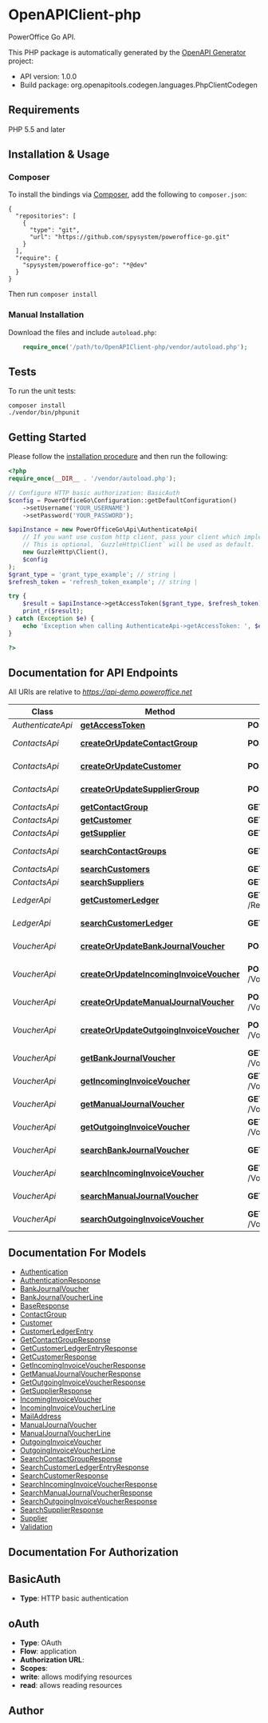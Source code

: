 # OpenAPIClient-php
PowerOffice Go API.

This PHP package is automatically generated by the [OpenAPI Generator](https://openapi-generator.tech) project:

- API version: 1.0.0
- Build package: org.openapitools.codegen.languages.PhpClientCodegen

## Requirements

PHP 5.5 and later

## Installation & Usage
### Composer

To install the bindings via [Composer](http://getcomposer.org/), add the following to `composer.json`:

```
{
  "repositories": [
    {
      "type": "git",
      "url": "https://github.com/spysystem/poweroffice-go.git"
    }
  ],
  "require": {
    "spysystem/poweroffice-go": "*@dev"
  }
}
```

Then run `composer install`

### Manual Installation

Download the files and include `autoload.php`:

```php
    require_once('/path/to/OpenAPIClient-php/vendor/autoload.php');
```

## Tests

To run the unit tests:

```
composer install
./vendor/bin/phpunit
```

## Getting Started

Please follow the [installation procedure](#installation--usage) and then run the following:

```php
<?php
require_once(__DIR__ . '/vendor/autoload.php');

// Configure HTTP basic authorization: BasicAuth
$config = PowerOfficeGo\Configuration::getDefaultConfiguration()
    ->setUsername('YOUR_USERNAME')
    ->setPassword('YOUR_PASSWORD');

$apiInstance = new PowerOfficeGo\Api\AuthenticateApi(
    // If you want use custom http client, pass your client which implements `GuzzleHttp\ClientInterface`.
    // This is optional, `GuzzleHttp\Client` will be used as default.
    new GuzzleHttp\Client(),
    $config
);
$grant_type = 'grant_type_example'; // string | 
$refresh_token = 'refresh_token_example'; // string | 

try {
    $result = $apiInstance->getAccessToken($grant_type, $refresh_token);
    print_r($result);
} catch (Exception $e) {
    echo 'Exception when calling AuthenticateApi->getAccessToken: ', $e->getMessage(), PHP_EOL;
}

?>
```

## Documentation for API Endpoints

All URIs are relative to *https://api-demo.poweroffice.net*

Class | Method | HTTP request | Description
------------ | ------------- | ------------- | -------------
*AuthenticateApi* | [**getAccessToken**](docs/Api/AuthenticateApi.md#getaccesstoken) | **POST** /OAuth/Token | Get Access Token
*ContactsApi* | [**createOrUpdateContactGroup**](docs/Api/ContactsApi.md#createorupdatecontactgroup) | **POST** /ContactGroup | Create or Update Contact Group
*ContactsApi* | [**createOrUpdateCustomer**](docs/Api/ContactsApi.md#createorupdatecustomer) | **POST** /Customer | Create or Update Customer
*ContactsApi* | [**createOrUpdateSupplierGroup**](docs/Api/ContactsApi.md#createorupdatesuppliergroup) | **POST** /Supplier | Create or Update Supplier
*ContactsApi* | [**getContactGroup**](docs/Api/ContactsApi.md#getcontactgroup) | **GET** /ContactGroup/{id} | Get Contact Group
*ContactsApi* | [**getCustomer**](docs/Api/ContactsApi.md#getcustomer) | **GET** /Customer/{id} | Get Customer
*ContactsApi* | [**getSupplier**](docs/Api/ContactsApi.md#getsupplier) | **GET** /Supplier/{id} | Get Supplier
*ContactsApi* | [**searchContactGroups**](docs/Api/ContactsApi.md#searchcontactgroups) | **GET** /ContactGroup | Search Contact Groups
*ContactsApi* | [**searchCustomers**](docs/Api/ContactsApi.md#searchcustomers) | **GET** /Customer | Search Customers
*ContactsApi* | [**searchSuppliers**](docs/Api/ContactsApi.md#searchsuppliers) | **GET** /Supplier | Search Suppliers
*LedgerApi* | [**getCustomerLedger**](docs/Api/LedgerApi.md#getcustomerledger) | **GET** /Reporting/CustomerLedger/{matchId} | Get Customer Ledgers
*LedgerApi* | [**searchCustomerLedger**](docs/Api/LedgerApi.md#searchcustomerledger) | **GET** /Reporting/CustomerLedger | Search CustomerLedgers
*VoucherApi* | [**createOrUpdateBankJournalVoucher**](docs/Api/VoucherApi.md#createorupdatebankjournalvoucher) | **POST** /Voucher/BankJournalVoucher | Create or Update ManualJournalVoucher
*VoucherApi* | [**createOrUpdateIncomingInvoiceVoucher**](docs/Api/VoucherApi.md#createorupdateincominginvoicevoucher) | **POST** /Voucher/IncomingInvoiceVoucher | Create or Update Incoming Invoice Voucher
*VoucherApi* | [**createOrUpdateManualJournalVoucher**](docs/Api/VoucherApi.md#createorupdatemanualjournalvoucher) | **POST** /Voucher/ManualJournalVoucher | Create or Update ManualJournalVoucher
*VoucherApi* | [**createOrUpdateOutgoingInvoiceVoucher**](docs/Api/VoucherApi.md#createorupdateoutgoinginvoicevoucher) | **POST** /Voucher/OutgoingInvoiceVoucher | Create or Update Outgoing Invoice Voucher
*VoucherApi* | [**getBankJournalVoucher**](docs/Api/VoucherApi.md#getbankjournalvoucher) | **GET** /Voucher/BankJournalVoucher/{id} | Get BankJournalVoucher
*VoucherApi* | [**getIncomingInvoiceVoucher**](docs/Api/VoucherApi.md#getincominginvoicevoucher) | **GET** /Voucher/IncomingInvoiceVoucher/{id} | Get Incoming Invoice Voucher
*VoucherApi* | [**getManualJournalVoucher**](docs/Api/VoucherApi.md#getmanualjournalvoucher) | **GET** /Voucher/ManualJournalVoucher/{id} | Get ManualJournalVoucher
*VoucherApi* | [**getOutgoingInvoiceVoucher**](docs/Api/VoucherApi.md#getoutgoinginvoicevoucher) | **GET** /Voucher/OutgoingInvoiceVoucher/{id} | Get Outgoing Invoice Voucher
*VoucherApi* | [**searchBankJournalVoucher**](docs/Api/VoucherApi.md#searchbankjournalvoucher) | **GET** /Voucher/BankJournalVoucher | Search Bank Journal Vouchers
*VoucherApi* | [**searchIncomingInvoiceVoucher**](docs/Api/VoucherApi.md#searchincominginvoicevoucher) | **GET** /Voucher/IncomingInvoiceVoucher | Search Incoming Invoice Vouchers
*VoucherApi* | [**searchManualJournalVoucher**](docs/Api/VoucherApi.md#searchmanualjournalvoucher) | **GET** /Voucher/ManualJournalVoucher | Search Manual Journal Vouchers
*VoucherApi* | [**searchOutgoingInvoiceVoucher**](docs/Api/VoucherApi.md#searchoutgoinginvoicevoucher) | **GET** /Voucher/OutgoingInvoiceVoucher | Search Outgoing Invoice Vouchers


## Documentation For Models

 - [Authentication](docs/Model/Authentication.md)
 - [AuthenticationResponse](docs/Model/AuthenticationResponse.md)
 - [BankJournalVoucher](docs/Model/BankJournalVoucher.md)
 - [BankJournalVoucherLine](docs/Model/BankJournalVoucherLine.md)
 - [BaseResponse](docs/Model/BaseResponse.md)
 - [ContactGroup](docs/Model/ContactGroup.md)
 - [Customer](docs/Model/Customer.md)
 - [CustomerLedgerEntry](docs/Model/CustomerLedgerEntry.md)
 - [GetContactGroupResponse](docs/Model/GetContactGroupResponse.md)
 - [GetCustomerLedgerEntryResponse](docs/Model/GetCustomerLedgerEntryResponse.md)
 - [GetCustomerResponse](docs/Model/GetCustomerResponse.md)
 - [GetIncomingInvoiceVoucherResponse](docs/Model/GetIncomingInvoiceVoucherResponse.md)
 - [GetManualJournalVoucherResponse](docs/Model/GetManualJournalVoucherResponse.md)
 - [GetOutgoingInvoiceVoucherResponse](docs/Model/GetOutgoingInvoiceVoucherResponse.md)
 - [GetSupplierResponse](docs/Model/GetSupplierResponse.md)
 - [IncomingInvoiceVoucher](docs/Model/IncomingInvoiceVoucher.md)
 - [IncomingInvoiceVoucherLine](docs/Model/IncomingInvoiceVoucherLine.md)
 - [MailAddress](docs/Model/MailAddress.md)
 - [ManualJournalVoucher](docs/Model/ManualJournalVoucher.md)
 - [ManualJournalVoucherLine](docs/Model/ManualJournalVoucherLine.md)
 - [OutgoingInvoiceVoucher](docs/Model/OutgoingInvoiceVoucher.md)
 - [OutgoingInvoiceVoucherLine](docs/Model/OutgoingInvoiceVoucherLine.md)
 - [SearchContactGroupResponse](docs/Model/SearchContactGroupResponse.md)
 - [SearchCustomerLedgerEntryResponse](docs/Model/SearchCustomerLedgerEntryResponse.md)
 - [SearchCustomerResponse](docs/Model/SearchCustomerResponse.md)
 - [SearchIncomingInvoiceVoucherResponse](docs/Model/SearchIncomingInvoiceVoucherResponse.md)
 - [SearchManualJournalVoucherResponse](docs/Model/SearchManualJournalVoucherResponse.md)
 - [SearchOutgoingInvoiceVoucherResponse](docs/Model/SearchOutgoingInvoiceVoucherResponse.md)
 - [SearchSupplierResponse](docs/Model/SearchSupplierResponse.md)
 - [Supplier](docs/Model/Supplier.md)
 - [Validation](docs/Model/Validation.md)


## Documentation For Authorization


## BasicAuth

- **Type**: HTTP basic authentication

## oAuth

- **Type**: OAuth
- **Flow**: application
- **Authorization URL**: 
- **Scopes**: 
 - **write**: allows modifying resources
 - **read**: allows reading resources


## Author




